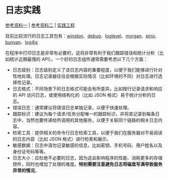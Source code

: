 # 日志实践

[参考资料一](https://github.com/goldbergyoni/nodebestpractices#-52-increase-transparency-using-smart-logging) | [参考资料二](https://github.com/goldbergyoni/nodebestpractices#-514-assign-a-transaction-id-to-each-log-statement) | [实践工程](https://github.com/fooins/insbiz)

目前比较流行的日志工具包有：[winston](https://www.npmjs.com/package/winston)、[debug](https://www.npmjs.com/package/debug)、[loglevel](https://www.npmjs.com/package/loglevel)、[morgan](https://www.npmjs.com/package/morgan)、[pino](https://www.npmjs.com/package/pino)、[bunyan](https://www.npmjs.com/package/bunyan)、[log4js](https://www.npmjs.com/package/log4js)

在程序中打印日志是非常有必要的，这将非常有利于我们跟踪错误和统计分析（比如统计近期最慢的 API）。一个好的日志组件通常需要考虑以下几个方面：

- 日志级别：日志级别定义了该日志内容的重要程度，以便于我们能够进行针对性地处理。日志记录器往往会根据实际情况（比如环境的不同）对日志进行选择性记录。
- 日志格式：不同场景下的日志格式可能会有所差异。比如按行记录请求和响应的 API 访问日志，或使用结构化的（比如 JSON 格式）易于统计分析的日志。
- 错误日志：通常建议将错误日志单独记录，以便于快速处理。
- 跟踪标识：建议为每个请求/任务分配唯一的跟踪标识，并将其记录到每条日志中，当然也要传递给所调用的其他服务，以便于关联同个链路的相关日志内容。
- 检索工具：提供相关的命令行日志检索工具，以便于我们在服务器对不易阅读的日志内容（比如 JSON 格式）进行检索和展示。
- 敏感数据：日志中请勿记录敏感的信息，比如密钥、手机号码、用户姓名以及身份证号码等等。
- 日志大小：应杜绝不必要的日志，因为这会影响程序的性能、消耗更多的存储控件，同时也增加了处理的难度。**特别需要注意避免日志将磁盘写满导致服务异常的情况**。
